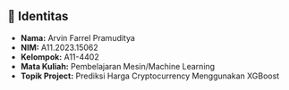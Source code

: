 ## 👤 Identitas

- **Nama:** Arvin Farrel Pramuditya
- **NIM:** A11.2023.15062
- **Kelompok:** A11-4402
- **Mata Kuliah:** Pembelajaran Mesin/Machine Learning
- **Topik Project:** Prediksi Harga Cryptocurrency Menggunakan XGBoost
